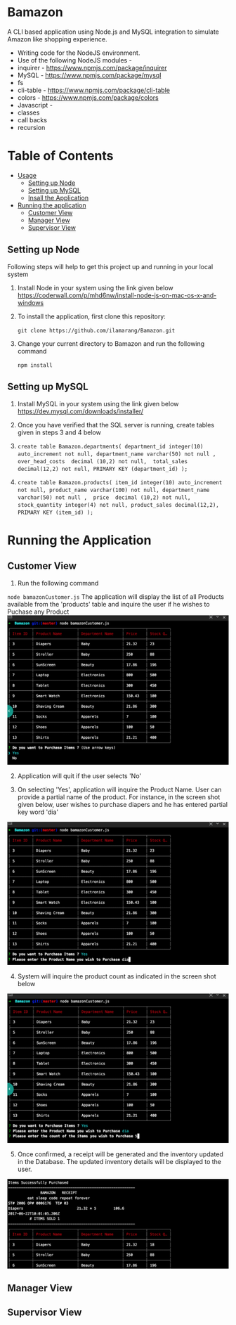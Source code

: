 # Bamazon
A CLI based application using Node.js and MySQL integration to simulate Amazon like shopping experience.

* Writing code for the NodeJS environment.
* Use of the following NodeJS modules - 
 * inquirer - <https://www.npmjs.com/package/inquirer>
 * MySQL - <https://www.npmjs.com/package/mysql>
 * fs
 * cli-table - <https://www.npmjs.com/package/cli-table>
 * colors - <https://www.npmjs.com/package/colors>
* Javascript - 
 * classes
 * call backs
 * recursion

# Table of Contents
* [Usage](#usage)
  * [Setting up Node](#setting-up-node)
  * [Setting up MySQL](#setting-up-mysql)
  * [Insall the Application](#install-the-application)
* [Running the application](#running-the-application)
  * [Customer View](#customer-view)
  * [Manager View](#manager-view)
  * [Supervisor View](#supervisor-view)
  
## Setting up Node
Following steps will help to get this project up and running in your local system
1. Install Node in your system using the link given below 
https://coderwall.com/p/mhd6nw/install-node-js-on-mac-os-x-and-windows
2. To install the application, first clone this repository:
 
    `git clone https://github.com/ilamarang/Bamazon.git`
3. Change your current directory to Bamazon and run the following command

  	`npm install`
               
## Setting up MySQL
1. Install MySQL in your system using the link given below
https://dev.mysql.com/downloads/installer/
2. Once you have verified that the SQL server is running, create tables given in steps 3 and 4 below
3. `create table Bamazon.departments(
department_id integer(10) auto_increment not null,
department_name varchar(50) not null , 
over_head_costs  decimal (10,2) not null, 
total_sales decimal(12,2) not null,
PRIMARY KEY (department_id)
);`

4. `create table Bamazon.products(
item_id integer(10) auto_increment not null,
product_name varchar(100) not null,
department_name varchar(50) not null , 
price  decimal (10,2) not null, 
stock_quantity integer(4) not null,
product_sales decimal(12,2),
PRIMARY KEY (item_id)
);`


# Running the Application

## Customer View
1. Run the following command

`node bamazonCustomer.js`
The application will display the list of all Products available from the 'products' table and inquire the user if he wishes to Puchase any Product
![alt text](https://github.com/ilamarang/Bamazon/blob/master/images/Bamazon_Customer_Initial_View.png)

2. Application will quit if the user selects 'No'

3. On selecting 'Yes', application will inquire the Product Name. User can provide a partial name of the product. For instance, in the screen shot given below, user wishes to purchase diapers and he has entered partial key word 'dia'

![alt text](https://github.com/ilamarang/Bamazon/blob/master/images/Bamazon_Customer_InquireProductName.png)

4. System will inquire the product count as indicated in the screen shot below 

![alt text](https://github.com/ilamarang/Bamazon/blob/master/images/Bamazon_Customer_InquireProductCount.png)

5. Once confirmed, a receipt will be generated and the inventory updated in the Database. The updated inventory details will be displayed to the user.

![alt text](https://github.com/ilamarang/Bamazon/blob/master/images/Bamazon_Customer_Receipt.png)


## Manager View

## Supervisor View
